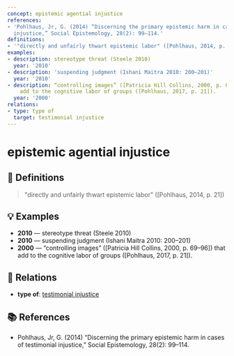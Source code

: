 ```yaml
---
concept: epistemic agential injustice
references:
- 'Pohlhaus, Jr, G. (2014) “Discerning the primary epistemic harm in cases of testimonial
  injustice,” Social Epistemology, 28(2): 99–114.'
definitions:
- '"directly and unfairly thwart epistemic labor" ([Pohlhaus, 2014, p. 21])'
examples:
- description: stereotype threat (Steele 2010)
  year: '2010'
- description: 'suspending judgment (Ishani Maitra 2010: 200–201)'
  year: '2010'
- description: “controlling images” ([Patricia Hill Collins, 2000, p. 69–96]) that
    add to the cognitive labor of groups ([Pohlhaus, 2017, p. 21]).
  year: '2000'
relations:
- type: type of
  target: testimonial injustice
---
```


# epistemic agential injustice

## 📖 Definitions

> "directly and unfairly thwart epistemic labor" ([Pohlhaus, 2014, p. 21])

## 💡 Examples

- **2010** — stereotype threat (Steele 2010)
- **2010** — suspending judgment (Ishani Maitra 2010: 200–201)
- **2000** — “controlling images” ([Patricia Hill Collins, 2000, p. 69–96]) that add to the cognitive labor of groups ([Pohlhaus, 2017, p. 21]).

## 🔗 Relations

- **type of**: [testimonial injustice](./testimonial-injustice.md)

## 📚 References

- Pohlhaus, Jr, G. (2014) “Discerning the primary epistemic harm in cases of testimonial injustice,” Social Epistemology, 28(2): 99–114.
